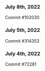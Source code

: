 ### July 8th, 2022

Commit #102030

### July 5th, 2022

Commit #314353


### July 4th, 2022

Commit #72281
